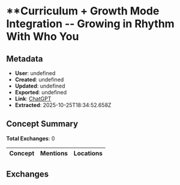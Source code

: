 # **Curriculum + Growth Mode Integration -- Growing in Rhythm With Who You

## Metadata

- **User**: undefined
- **Created**: undefined
- **Updated**: undefined
- **Exported**: undefined
- **Link**: [ChatGPT](undefined)
- **Extracted**: 2025-10-25T18:34:52.658Z

## Concept Summary

**Total Exchanges**: 0

| Concept | Mentions | Locations |
|---------|----------|----------|

## Exchanges

